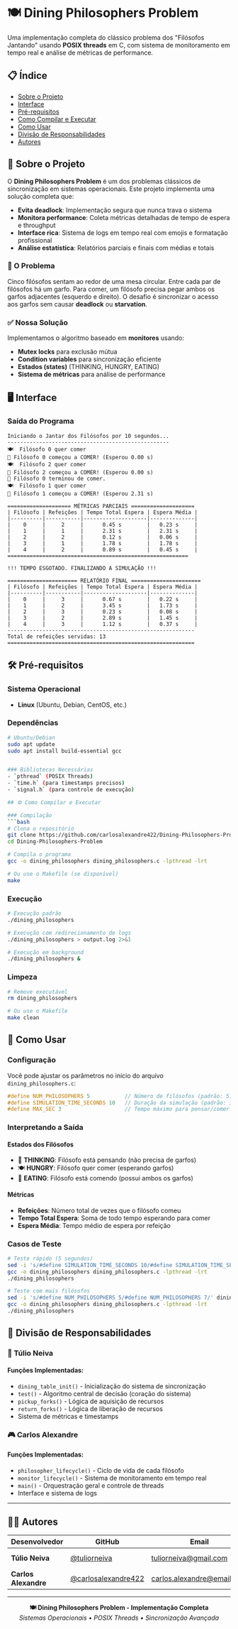 # 🍽️ Dining Philosophers Problem

Uma implementação completa do clássico problema dos "Filósofos Jantando" usando **POSIX threads** em C, com sistema de monitoramento em tempo real e análise de métricas de performance.

## 📋 Índice
- [Sobre o Projeto](#sobre-o-projeto)
- [Interface](#interface)
- [Pré-requisitos](#pré-requisitos)
- [Como Compilar e Executar](#como-compilar-e-executar)
- [Como Usar](#como-usar)
- [Divisão de Responsabilidades](#divisão-de-responsabilidades)
- [Autores](#autores)

## 🎯 Sobre o Projeto

O **Dining Philosophers Problem** é um dos problemas clássicos de sincronização em sistemas operacionais. Este projeto implementa uma solução completa que:

- **Evita deadlock**: Implementação segura que nunca trava o sistema
- **Monitora performance**: Coleta métricas detalhadas de tempo de espera e throughput
- **Interface rica**: Sistema de logs em tempo real com emojis e formatação profissional
- **Análise estatística**: Relatórios parciais e finais com médias e totais

### 🧠 O Problema
Cinco filósofos sentam ao redor de uma mesa circular. Entre cada par de filósofos há um garfo. Para comer, um filósofo precisa pegar ambos os garfos adjacentes (esquerdo e direito). O desafio é sincronizar o acesso aos garfos sem causar **deadlock** ou **starvation**.

### ✅ Nossa Solução
Implementamos o algoritmo baseado em **monitores** usando:
- **Mutex locks** para exclusão mútua
- **Condition variables** para sincronização eficiente
- **Estados (states)** (THINKING, HUNGRY, EATING)
- **Sistema de métricas** para análise de performance

## 🖥️ Interface

### Saída do Programa
```
Iniciando o Jantar dos Filósofos por 10 segundos...
---------------------------------------------------
🍽️  Filósofo 0 quer comer
🍜 Filósofo 0 começou a COMER! (Esperou 0.00 s)
🍽️  Filósofo 2 quer comer
🍜 Filósofo 2 começou a COMER! (Esperou 0.00 s)
🤔 Filósofo 0 terminou de comer.
🍽️  Filósofo 1 quer comer
🍜 Filósofo 1 começou a COMER! (Esperou 2.31 s)

==================== MÉTRICAS PARCIAIS ====================
| Filósofo | Refeições | Tempo Total Espera | Espera Média |
|----------|-----------|--------------------|--------------| 
|    0     |     2     |      0.45 s        |   0.23 s     |
|    1     |     1     |      2.31 s        |   2.31 s     |
|    2     |     2     |      0.12 s        |   0.06 s     |
|    3     |     1     |      1.78 s        |   1.78 s     |
|    4     |     2     |      0.89 s        |   0.45 s     |
=========================================================

!!! TEMPO ESGOTADO. FINALIZANDO A SIMULAÇÃO !!!

====================== RELATÓRIO FINAL ======================
| Filósofo | Refeições | Tempo Total Espera | Espera Média |
|----------|-----------|--------------------|--------------| 
|    0     |     3     |      0.67 s        |   0.22 s     |
|    1     |     2     |      3.45 s        |   1.73 s     |
|    2     |     3     |      0.23 s        |   0.08 s     |
|    3     |     2     |      2.89 s        |   1.45 s     |
|    4     |     3     |      1.12 s        |   0.37 s     |
-----------------------------------------------------------
Total de refeições servidas: 13
===========================================================
```

## 🛠️ Pré-requisitos

### Sistema Operacional
- **Linux** (Ubuntu, Debian, CentOS, etc.)

### Dependências
```bash
# Ubuntu/Debian
sudo apt update
sudo apt install build-essential gcc


### Bibliotecas Necessárias
- `pthread` (POSIX Threads)
- `time.h` (para timestamps precisos)
- `signal.h` (para controle de execução)

## ⚙️ Como Compilar e Executar

### Compilação
```bash
# Clona o repositório
git clone https://github.com/carlosalexandre422/Dining-Philosophers-Problem.git
cd Dining-Philosophers-Problem

# Compila o programa
gcc -o dining_philosophers dining_philosophers.c -lpthread -lrt

# Ou use o Makefile (se disponível)
make
```

### Execução
```bash
# Execução padrão
./dining_philosophers

# Execução com redirecionamento de logs
./dining_philosophers > output.log 2>&1

# Execução em background
./dining_philosophers &
```

### Limpeza
```bash
# Remove executável
rm dining_philosophers

# Ou use o Makefile
make clean
```

## 📖 Como Usar

### Configuração
Você pode ajustar os parâmetros no início do arquivo `dining_philosophers.c`:

```c
#define NUM_PHILOSOPHERS 5           // Número de filósofos (padrão: 5)
#define SIMULATION_TIME_SECONDS 10   // Duração da simulação (padrão: 10s)
#define MAX_SEC 3                    // Tempo máximo para pensar/comer (padrão: 3s)
```

### Interpretando a Saída

#### Estados dos Filósofos
- 🤔 **THINKING**: Filósofo está pensando (não precisa de garfos)
- 🍽️ **HUNGRY**: Filósofo quer comer (esperando garfos)
- 🍜 **EATING**: Filósofo está comendo (possui ambos os garfos)

#### Métricas
- **Refeições**: Número total de vezes que o filósofo comeu
- **Tempo Total Espera**: Soma de todo tempo esperando para comer
- **Espera Média**: Tempo médio de espera por refeição

### Casos de Teste
```bash
# Teste rápido (5 segundos)
sed -i 's/#define SIMULATION_TIME_SECONDS 10/#define SIMULATION_TIME_SECONDS 5/' dining_philosophers.c
gcc -o dining_philosophers dining_philosophers.c -lpthread -lrt
./dining_philosophers

# Teste com mais filósofos
sed -i 's/#define NUM_PHILOSOPHERS 5/#define NUM_PHILOSOPHERS 7/' dining_philosophers.c
gcc -o dining_philosophers dining_philosophers.c -lpthread -lrt
./dining_philosophers
```

## 👥 Divisão de Responsabilidades

### 🧠 Túlio Neiva

#### Funções Implementadas:
- `dining_table_init()` - Inicialização do sistema de sincronização
- `test()` - Algoritmo central de decisão (coração do sistema)
- `pickup_forks()` - Lógica de aquisição de recursos
- `return_forks()` - Lógica de liberação de recursos  
- Sistema de métricas e timestamps


### 🎮 Carlos Alexandre  

#### Funções Implementadas:
- `philosopher_lifecycle()` - Ciclo de vida de cada filósofo
- `monitor_lifecycle()` - Sistema de monitoramento em tempo real
- `main()` - Orquestração geral e controle de threads
- Interface e sistema de logs

---

## 👨‍💻 Autores

| Desenvolvedor | GitHub | Email | Responsabilidade |
|---------------|--------|-------|------------------|
| **Túlio Neiva** | [@tuliorneiva](https://github.com/tuliorneiva) | tuliorneiva@gmail.com | Sincronização & Métricas |
| **Carlos Alexandre** | [@carlosalexandre422](https://github.com/carlosalexandre422) | carlos.alexandre@email.com | Threads & Interface |

---

<div align="center">
  <strong>🍽️ Dining Philosophers Problem - Implementação Completa</strong><br>
  <em>Sistemas Operacionais • POSIX Threads • Sincronização Avançada</em>
</div>